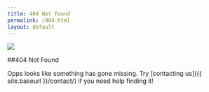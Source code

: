 ```yaml
---
title: 404 Not Found
permalink: /404.html
layout: default
---
```


<img src="{{ site.baseurl }}images/mine_banner.jpg" class="u-max-full-width"/>

##404 Not Found

Opps looks like something has gone missing. Try [contacting us]({{ site.baseurl }}/contact/) if you need help finding it!
